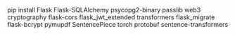 pip install Flask Flask-SQLAlchemy psycopg2-binary passlib web3 cryptography flask-cors flask_jwt_extended transformers flask_migrate flask-bcrypt pymupdf SentencePiece torch protobuf  sentence-transformers
